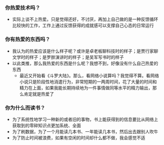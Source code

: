 
### 你热爱技术吗？
- 实际上谈不上热爱。只是觉得还好，不讨厌，再加上自己做的是一种反馈循环比较快的工作，工作上通过反馈获得的成就感可以支撑自己心态的日常运行


### 你有热爱的东西吗？
- 我认为的热爱应该是什么样子呢？或许是卓老板聊科技时的样子；是贾行家聊文学时的样子；是罗胖演讲时的样子；是吴军写书时的样子
- 以此类推，那么我热爱的东西是什么呢？我想不到，好像没有什么自己热爱的东西
    - 最近又开始看《斗罗大陆》。那么，看网络小说算吗？我觉得不算。看网络小说只是阶段性地消遣行为，非常短期的一两周时间，花了大量的时间和精力在上面，如果我能长期持续地为一件事情做同等水平的精力输出，那么肯定就是热爱了

### 你为什么而读书？
- 为了系统性地学习一种新的或者旧的事物，书上能获得到的信息要比从网络上获取到的零碎知识点更加系统、全面
- 为了刷数据，为了一个月能读几本书、一年能读几本书，然后出去跟别人吹牛
- 为了防止时间被浪费，如果有空闲的时间却什么都不做，我会感觉不适
